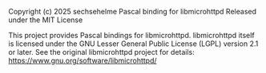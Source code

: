 Copyright (c) 2025 sechsehelme
Pascal binding for libmicrohttpd
Released under the MIT License

This project provides Pascal bindings for libmicrohttpd.
libmicrohttpd itself is licensed under the GNU Lesser General Public License (LGPL) version 2.1 or later.
See the original libmicrohttpd project for details: https://www.gnu.org/software/libmicrohttpd/

